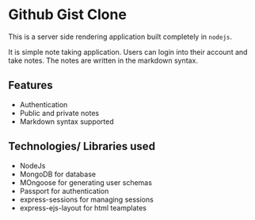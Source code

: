 # Github Gist Clone
This is a server side rendering application built completely in `nodejs`.

It is simple note taking application. Users can login into their account and take notes. The notes are written in the markdown syntax.

## Features
- Authentication
- Public and private notes
- Markdown syntax supported

## Technologies/ Libraries used
- NodeJs
- MongoDB for database
- MOngoose for generating user schemas
- Passport for authentication
- express-sessions for managing sessions
- express-ejs-layout for html teamplates
